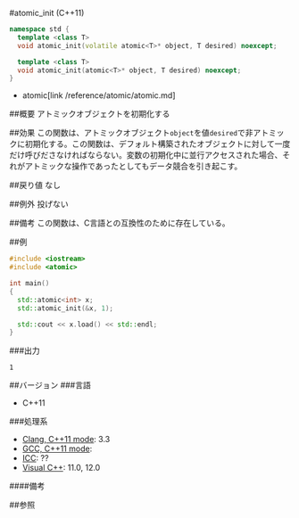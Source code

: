#atomic_init (C++11)
```cpp
namespace std {
  template <class T>
  void atomic_init(volatile atomic<T>* object, T desired) noexcept;

  template <class T>
  void atomic_init(atomic<T>* object, T desired) noexcept;
}
```
* atomic[link /reference/atomic/atomic.md]


##概要
アトミックオブジェクトを初期化する


##効果
この関数は、アトミックオブジェクト`object`を値`desired`で非アトミックに初期化する。この関数は、デフォルト構築されたオブジェクトに対して一度だけ呼びださなければならない。変数の初期化中に並行アクセスされた場合、それがアトミックな操作であったとしてもデータ競合を引き起こす。


##戻り値
なし


##例外
投げない


##備考
この関数は、C言語との互換性のために存在している。


##例
```cpp
#include <iostream>
#include <atomic>

int main()
{
  std::atomic<int> x;
  std::atomic_init(&x, 1);

  std::cout << x.load() << std::endl;
}
```

###出力
```
1
```


##バージョン
###言語
- C++11

###処理系

- [Clang, C++11 mode](/implementation.md#clang): 3.3
- [GCC, C++11 mode](/implementation.md#gcc): 
- [ICC](/implementation.md#icc): ??
- [Visual C++](/implementation.md#visual_cpp): 11.0, 12.0

####備考


##参照


